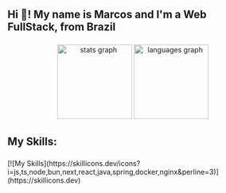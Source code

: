 <h2 align="left">Hi 👋! My name is Marcos and I'm a Web FullStack, from Brazil</h2>

###

<div align="center">
  <img src="https://github-readme-stats.vercel.app/api?username=MarcosLima-1&hide_title=false&hide_rank=false&show_icons=true&include_all_commits=true&count_private=true&disable_animations=false&theme=dracula&locale=en&hide_border=false" height="150" alt="stats graph"  />
  <img src="https://github-readme-stats.vercel.app/api/top-langs?username=MarcosLima-1&locale=en&hide_title=false&layout=compact&card_width=320&langs_count=5&theme=dracula&hide_border=false" height="150" alt="languages graph"  />
</div>

###

<h2 align="left">My Skills:</h2>

###

<div align="left">
[![My Skills](https://skillicons.dev/icons?i=js,ts,node,bun,next,react,java,spring,docker,nginx&perline=3)](https://skillicons.dev)
</div>

###
